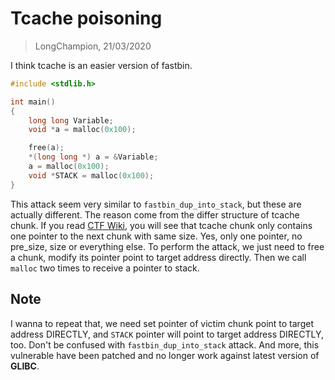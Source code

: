 # Tcache poisoning
> LongChampion, 21/03/2020

I think tcache is an easier version of fastbin.
```c
#include <stdlib.h>

int main()
{
    long long Variable;
    void *a = malloc(0x100);

    free(a);
    *(long long *) a = &Variable;
    a = malloc(0x100);
    void *STACK = malloc(0x100);
}
```
This attack seem very similar to `fastbin_dup_into_stack`, but these are actually different. The reason come from the differ structure of tcache chunk. If you read [CTF Wiki](https://ctf-wiki.github.io/ctf-wiki/pwn/linux/glibc-heap/implementation/tcache/), you will see that tcache chunk only contains one pointer to the next chunk with same size. Yes, only one pointer, no pre_size, size or everything else. To perform the attack, we just need to free a chunk, modify its pointer point to target address directly. Then we call `malloc` two times to receive a pointer to stack.

## Note
I wanna to repeat that, we need set pointer of victim chunk point to target address DIRECTLY, and `STACK` pointer will point to target address DIRECTLY, too. Don't be confused with `fastbin_dup_into_stack` attack. And more, this vulnerable have been patched and no longer work against latest version of **GLIBC**.
